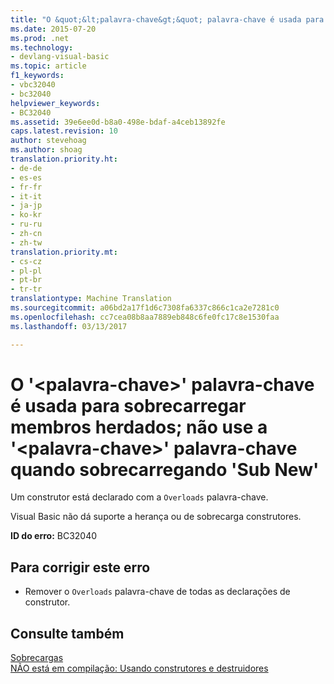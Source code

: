 ```yaml
---
title: "O &quot;&lt;palavra-chave&gt;&quot; palavra-chave é usada para sobrecarregar membros herdados; não use a &quot;&lt;palavra-chave&gt;&quot; palavra-chave quando sobrecarregando &quot;Sub New&quot; | Documentos do Microsoft"
ms.date: 2015-07-20
ms.prod: .net
ms.technology:
- devlang-visual-basic
ms.topic: article
f1_keywords:
- vbc32040
- bc32040
helpviewer_keywords:
- BC32040
ms.assetid: 39e6ee0d-b8a0-498e-bdaf-a4ceb13892fe
caps.latest.revision: 10
author: stevehoag
ms.author: shoag
translation.priority.ht:
- de-de
- es-es
- fr-fr
- it-it
- ja-jp
- ko-kr
- ru-ru
- zh-cn
- zh-tw
translation.priority.mt:
- cs-cz
- pl-pl
- pt-br
- tr-tr
translationtype: Machine Translation
ms.sourcegitcommit: a06bd2a17f1d6c7308fa6337c866c1ca2e7281c0
ms.openlocfilehash: cc7cea08b8aa7889eb848c6fe0fc17c8e1530faa
ms.lasthandoff: 03/13/2017

---
```

# <a name="the-39ltkeywordgt39-keyword-is-used-to-overload-inherited-members-do-not-use-the-39ltkeywordgt39-keyword-when-overloading-39sub-new39"></a>O '&lt;palavra-chave&gt;' palavra-chave é usada para sobrecarregar membros herdados; não use a '&lt;palavra-chave&gt;' palavra-chave quando sobrecarregando 'Sub New'
Um construtor está declarado com a `Overloads` palavra-chave.  
  
 Visual Basic não dá suporte a herança ou de sobrecarga construtores.  
  
 **ID do erro:** BC32040  
  
## <a name="to-correct-this-error"></a>Para corrigir este erro  
  
-   Remover o `Overloads` palavra-chave de todas as declarações de construtor.  
  
## <a name="see-also"></a>Consulte também  
 [Sobrecargas](../../visual-basic/language-reference/modifiers/overloads.md)   
 [NÃO está em compilação: Usando construtores e destruidores](http://msdn.microsoft.com/en-us/548eebe1-86c4-4377-b2f5-447cb8be3d90)
